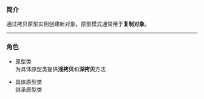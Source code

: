 ### 简介

通过拷贝原型实例创建新对象。原型模式通常用于**复制对象**。

---

### 角色

* 原型类  
为具体原型类提供**浅拷贝**和**深拷贝**方法

* 具体原型类  
继承原型类
